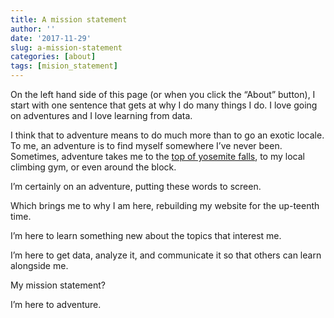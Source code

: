 ```yaml
---
title: A mission statement
author: ''
date: '2017-11-29'
slug: a-mission-statement
categories: [about]
tags: [mision_statement]
---
```


On the left hand side of this page (or when you click the “About” button), I start with one sentence that gets at why I do many things I do. I love going on adventures and I love learning from data. 

I think that to adventure means to do much more than to go an exotic locale. To me, an adventure is to find myself somewhere I’ve never been. Sometimes, adventure takes me to the [top of yosemite falls](https://www.instagram.com/p/BcGek6DFIEe/), to my local climbing gym, or even around the block. 

I’m certainly on an adventure, putting these words to screen. 

Which brings me to why I am here, rebuilding my website for the up-teenth time.

I’m here to learn something new about the topics that interest me. 

I’m here to get data, analyze it, and communicate it so that others can learn alongside me. 

My mission statement?

I’m here to adventure.